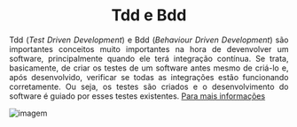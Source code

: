 <h1 align='center'>Tdd e Bdd</h1>

<p align='justify'>Tdd (<i>Test Driven Development</i>) e Bdd (<i>Behaviour Driven Development</i>) são importantes conceitos muito importantes na hora de devenvolver um software, 
principalmente quando ele terá integração contínua. Se trata, basicamente, de criar os testes de um software antes mesmo de criá-lo e, após desenvolvido, 
verificar se todas as integrações estão funcionando corretamente. Ou seja, os testes são criados e o desenvolvimento do software é guiado por esses testes existentes. 
<a href='https://blog.locaweb.com.br/artigos/metodologias-ageis/diferenca-entre-bdd-tdd/' target='_blank' >Para mais informações</a></p>

![imagem](https://media-exp1.licdn.com/dms/image/C4D12AQE0VSoRKSqsHQ/article-cover_image-shrink_600_2000/0?e=1600905600&v=beta&t=ENd5gdrz1lfPjEX31jFIk1Mp5NuLAzNCAfsYmqrncmg)
